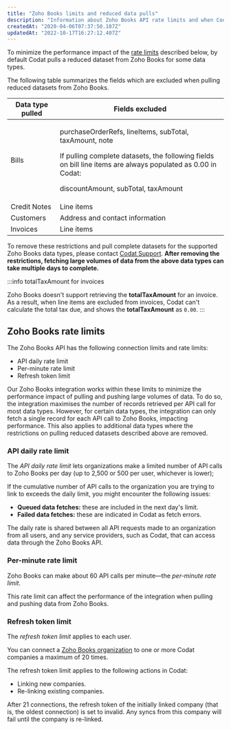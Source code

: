 ```yaml
---
title: "Zoho Books limits and reduced data pulls"
description: "Information about Zoho Books API rate limits and when Codat pulls reduced datasets."
createdAt: "2020-04-06T07:37:50.107Z"
updatedAt: "2022-10-17T16:27:12.407Z"
---
```


To minimize the performance impact of the [rate limits](zoho-book-limits#zoho-books-rate-limits) described below, by default Codat pulls a reduced dataset from Zoho Books for some data types.

The following table summarizes the fields which are excluded when pulling reduced datasets from Zoho Books.

| Data type pulled  | Fields excluded                 |
|-------------------|---------------------------------|
| Bills             | <p>purchaseOrderRefs, lineItems, subTotal, taxAmount, note</p> <p>If pulling complete datasets, the following fields on bill line items are always populated as 0.00 in Codat:</p><p>discountAmount, subTotal, taxAmount</p>|
| Credit Notes      | Line items                      |
| Customers         | Address and contact information |
| Invoices          | Line items                      |

To remove these restrictions and pull complete datasets for the supported Zoho Books data types, please contact [Codat Support](mailto:support@codat.io). **After removing the restrictions, fetching large volumes of data from the above data types can take multiple days to complete.**

:::info totalTaxAmount for invoices

Zoho Books doesn't support retrieving the **totalTaxAmount** for an invoice. As a result, when line items are excluded from invoices, Codat can't calculate the total tax due, and shows the **totalTaxAmount** as `0.00`.
:::

## Zoho Books rate limits

The Zoho Books API has the following connection limits and rate limits:

- API daily rate limit
- Per-minute rate limit
- Refresh token limit

Our Zoho Books integration works within these limits to minimize the performance impact of pulling and pushing large volumes of data. To do so, the integration maximises the number of records retrieved per API call for most data types. However, for certain data types, the integration can only fetch a single record for each API call to Zoho Books, impacting performance. This also applies to additional data types where the restrictions on pulling reduced datasets described above are removed.

### API daily rate limit

The _API daily rate limit_ lets organizations make a limited number of API calls to Zoho Books per day (up to 2,500 or 500 per user, whichever is lower);

If the cumulative number of API calls to the organization you are trying to link to exceeds the daily limit, you might encounter the following issues:

- **Queued data fetches:** these are included in the next day's limit.
- **Failed data fetches:** these are indicated in Codat as fetch errors.

The daily rate is shared between all API requests made to an organization from all users, and any service providers, such as Codat, that can access data through the Zoho Books API.

### Per-minute rate limit

Zoho Books can make about 60 API calls per minute—the _per-minute rate limit_.

This rate limit can affect the performance of the integration when pulling and pushing data from Zoho Books.

### Refresh token limit

The _refresh token limit_ applies to each user.

You can connect a [Zoho Books organization](https://www.zoho.com/uk/books/help/settings/organization-profile.html) to one or more Codat companies a maximum of 20 times.

The refresh token limit applies to the following actions in Codat:

- Linking new companies.
- Re-linking existing companies.

After 21 connections, the refresh token of the initially linked company (that is, the oldest connection) is set to invalid. Any syncs from this company will fail until the company is re-linked.
